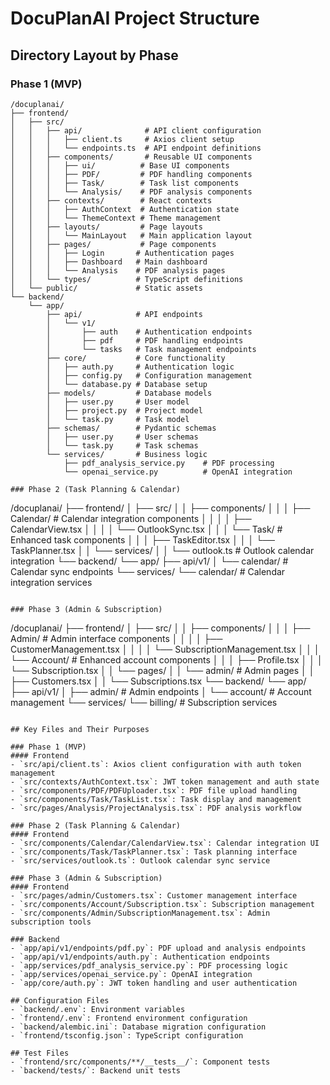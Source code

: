 # DocuPlanAI Project Structure

## Directory Layout by Phase

### Phase 1 (MVP)
```
/docuplanai/
├── frontend/
│   ├── src/
│   │   ├── api/              # API client configuration
│   │   │   ├── client.ts     # Axios client setup
│   │   │   └── endpoints.ts  # API endpoint definitions
│   │   ├── components/       # Reusable UI components
│   │   │   ├── ui/          # Base UI components
│   │   │   ├── PDF/         # PDF handling components
│   │   │   ├── Task/        # Task list components
│   │   │   └── Analysis/    # PDF analysis components
│   │   ├── contexts/        # React contexts
│   │   │   ├── AuthContext  # Authentication state
│   │   │   └── ThemeContext # Theme management
│   │   ├── layouts/         # Page layouts
│   │   │   └── MainLayout   # Main application layout
│   │   ├── pages/           # Page components
│   │   │   ├── Login       # Authentication pages
│   │   │   ├── Dashboard   # Main dashboard
│   │   │   └── Analysis    # PDF analysis pages
│   │   └── types/          # TypeScript definitions
│   └── public/             # Static assets
└── backend/
    └── app/
        ├── api/            # API endpoints
        │   └── v1/
        │       ├── auth    # Authentication endpoints
        │       ├── pdf     # PDF handling endpoints
        │       └── tasks   # Task management endpoints
        ├── core/           # Core functionality
        │   ├── auth.py     # Authentication logic
        │   ├── config.py   # Configuration management
        │   └── database.py # Database setup
        ├── models/         # Database models
        │   ├── user.py     # User model
        │   ├── project.py  # Project model
        │   └── task.py     # Task model
        ├── schemas/        # Pydantic schemas
        │   ├── user.py     # User schemas
        │   └── task.py     # Task schemas
        └── services/       # Business logic
            ├── pdf_analysis_service.py    # PDF processing
            └── openai_service.py          # OpenAI integration

### Phase 2 (Task Planning & Calendar)
```
/docuplanai/
├── frontend/
│   ├── src/
│   │   ├── components/
│   │   │   ├── Calendar/    # Calendar integration components
│   │   │   │   ├── CalendarView.tsx
│   │   │   │   └── OutlookSync.tsx
│   │   │   └── Task/       # Enhanced task components
│   │   │       ├── TaskEditor.tsx
│   │   │       └── TaskPlanner.tsx
│   │   └── services/
│   │       └── outlook.ts   # Outlook calendar integration
└── backend/
    └── app/
        ├── api/v1/
        │   └── calendar/    # Calendar sync endpoints
        └── services/
            └── calendar/    # Calendar integration services
```

### Phase 3 (Admin & Subscription)
```
/docuplanai/
├── frontend/
│   ├── src/
│   │   ├── components/
│   │   │   ├── Admin/      # Admin interface components
│   │   │   │   ├── CustomerManagement.tsx
│   │   │   │   └── SubscriptionManagement.tsx
│   │   │   └── Account/    # Enhanced account components
│   │   │       ├── Profile.tsx
│   │   │       └── Subscription.tsx
│   │   └── pages/
│   │       └── admin/      # Admin pages
│   │           ├── Customers.tsx
│   │           └── Subscriptions.tsx
└── backend/
    └── app/
        ├── api/v1/
        │   ├── admin/      # Admin endpoints
        │   └── account/    # Account management
        └── services/
            └── billing/    # Subscription services
```

## Key Files and Their Purposes

### Phase 1 (MVP)
#### Frontend
- `src/api/client.ts`: Axios client configuration with auth token management
- `src/contexts/AuthContext.tsx`: JWT token management and auth state
- `src/components/PDF/PDFUploader.tsx`: PDF file upload handling
- `src/components/Task/TaskList.tsx`: Task display and management
- `src/pages/Analysis/ProjectAnalysis.tsx`: PDF analysis workflow

### Phase 2 (Task Planning & Calendar)
#### Frontend
- `src/components/Calendar/CalendarView.tsx`: Calendar integration UI
- `src/components/Task/TaskPlanner.tsx`: Task planning interface
- `src/services/outlook.ts`: Outlook calendar sync service

### Phase 3 (Admin & Subscription)
#### Frontend
- `src/pages/admin/Customers.tsx`: Customer management interface
- `src/components/Account/Subscription.tsx`: Subscription management
- `src/components/Admin/SubscriptionManagement.tsx`: Admin subscription tools

### Backend
- `app/api/v1/endpoints/pdf.py`: PDF upload and analysis endpoints
- `app/api/v1/endpoints/auth.py`: Authentication endpoints
- `app/services/pdf_analysis_service.py`: PDF processing logic
- `app/services/openai_service.py`: OpenAI integration
- `app/core/auth.py`: JWT token handling and user authentication

## Configuration Files
- `backend/.env`: Environment variables
- `frontend/.env`: Frontend environment configuration
- `backend/alembic.ini`: Database migration configuration
- `frontend/tsconfig.json`: TypeScript configuration

## Test Files
- `frontend/src/components/**/__tests__/`: Component tests
- `backend/tests/`: Backend unit tests
```
